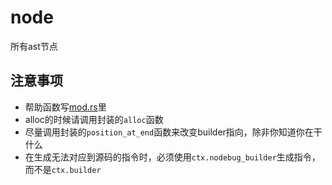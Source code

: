 # node

所有ast节点  

## 注意事项

- 帮助函数写[mod.rs](mod.rs)里
- alloc的时候请调用封装的`alloc`函数
- 尽量调用封装的`position_at_end`函数来改变builder指向，除非你知道你在干什么
- 在生成无法对应到源码的指令时，必须使用`ctx.nodebug_builder`生成指令，而不是`ctx.builder`


